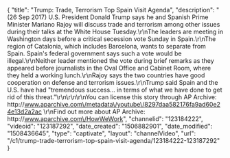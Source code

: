 {
    "title": "Trump: Trade, Terrorism Top Spain Visit Agenda",
    "description": "(26 Sep 2017) U.S. President Donald Trump says he and Spanish Prime Minister Mariano Rajoy will discuss trade and terrorism among other issues during their talks at the White House Tuesday.\r\nThe leaders are meeting in Washington days before a critical secession vote Sunday in Spain.\r\nThe region of Catalonia, which includes Barcelona, wants to separate from Spain. Spain's federal government says such a vote would be illegal.\r\nNeither leader mentioned the vote during brief remarks as they appeared before journalists in the Oval Office and Cabinet Room, where they held a working lunch.\r\nRajoy says the two countries have good cooperation on defense and terrorism issues.\r\nTrump said Spain and the U.S. have had \"tremendous success... in terms of what we have done to get rid of this threat.\"\r\n\r\n\r\nYou can license this story through AP Archive: http:\/\/www.aparchive.com\/metadata\/youtube\/8297daa582176fa9ad60e24e13d2a2ac \r\nFind out more about AP Archive: http:\/\/www.aparchive.com\/HowWeWork",
    "channelid": "123184222",
    "videoid": "123187292",
    "date_created": "1506882901",
    "date_modified": "1508436645",
    "type": "captivate",
    "layout": "channelVideo",
    "url": "\/c1\/trump-trade-terrorism-top-spain-visit-agenda\/123184222-123187292"
}